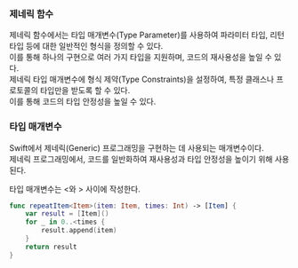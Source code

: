 ### 제네릭 함수
제네릭 함수에서는 타입 매개변수(Type Parameter)를 사용하여 파라미터 타입, 리턴 타입 등에 대한 일반적인 형식을 정의할 수 있다.<br>
이를 통해 하나의 구현으로 여러 가지 타입을 지원하며, 코드의 재사용성을 높일 수 있다.<br>
제네릭 타입 매개변수에 형식 제약(Type Constraints)을 설정하여, 특정 클래스나 프로토콜의 타입만을 받도록 할 수 있다.<br>
이를 통해 코드의 타입 안정성을 높일 수 있다.<br>

### 타입 매개변수
Swift에서 제네릭(Generic) 프로그래밍을 구현하는 데 사용되는 매개변수이다.<br>
제네릭 프로그래밍에서, 코드를 일반화하여 재사용성과 타입 안정성을 높이기 위해 사용된다.<br>

타입 매개변수는 <와 > 사이에 작성한다.<br>
```swift
func repeatItem<Item>(item: Item, times: Int) -> [Item] {
    var result = [Item]()
    for _ in 0..<times {
        result.append(item)
    }
    return result
}
```





